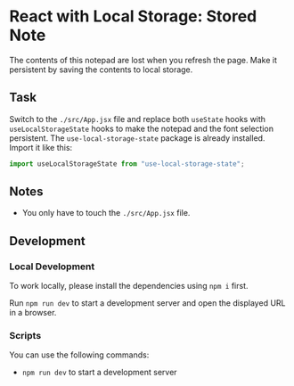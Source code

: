 # React with Local Storage: Stored Note

The contents of this notepad are lost when you refresh the page. Make it persistent by saving the contents to local storage.

## Task

Switch to the `./src/App.jsx` file and replace both `useState` hooks with `useLocalStorageState` hooks to make the notepad and the font selection persistent. The `use-local-storage-state` package is already installed. Import it like this:

```js
import useLocalStorageState from "use-local-storage-state";
```

## Notes

- You only have to touch the `./src/App.jsx` file.

## Development

### Local Development

To work locally, please install the dependencies using `npm i` first.

Run `npm run dev` to start a development server and open the displayed URL in a browser.

### Scripts

You can use the following commands:

- `npm run dev` to start a development server

